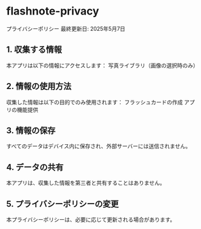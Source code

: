 # flashnote-privacy
プライバシーポリシー
最終更新日: 2025年5月7日
## 1. 収集する情報
   本アプリは以下の情報にアクセスします：
   写真ライブラリ（画像の選択時のみ）
   
## 2. 情報の使用方法
   収集した情報は以下の目的でのみ使用されます：
   フラッシュカードの作成
   アプリの機能提供
   
## 3. 情報の保存
   すべてのデータはデバイス内に保存され、外部サーバーには送信されません。
   
## 4. データの共有
   本アプリは、収集した情報を第三者と共有することはありません。

## 5. プライバシーポリシーの変更
   本プライバシーポリシーは、必要に応じて更新される場合があります。
